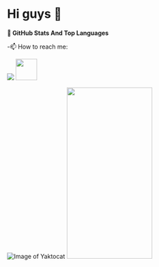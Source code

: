 # Hi guys 🥳

**📌 GitHub Stats And Top Languages**

-📫 How to reach me:




![](https://i.pinimg.com/originals/32/57/31/325731898416cd08042a1c4e8e884506.png )
<img src="https://i.pinimg.com/originals/32/57/31/325731898416cd08042a1c4e8e884506.png" data-canonical-src="https://gyazo.com/eb5c5741b6a9a16c692170a41a49c858.png" width="50" height="50" />

![Image of Yaktocat](https://octodex.github.com/images/yaktocat.png)
<img src="https://camo.githubusercontent.com/..." data-canonical-src="https://i.pinimg.com/originals/32/57/31/325731898416cd08042a1c4e8e884506.png" width="200" height="400" />











<!--
**MuharremCandan/MuharremCandan** is a ✨ _special_ ✨ repository because its `README.md` (this file) appears on your GitHub profile.

Here are some ideas to get you started:

- 🔭 I’m currently working on ...
- 🌱 I’m currently learning ...
- 👯 I’m looking to collaborate on ...
- 🤔 I’m looking for help with ...
- 💬 Ask me about ...
- 📫 How to reach me: ...
- 😄 Pronouns: ...
- ⚡ Fun fact: ...
-->
